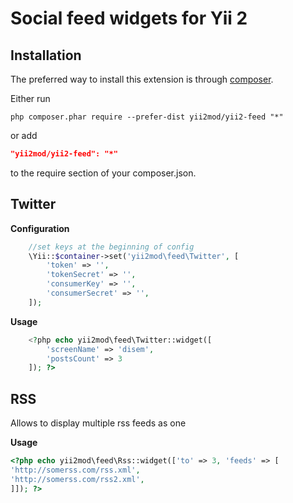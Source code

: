 Social feed widgets for Yii 2
=========

Installation   
------------

The preferred way to install this extension is through [composer](http://getcomposer.org/download/).

Either run

```
php composer.phar require --prefer-dist yii2mod/yii2-feed "*"
```

or add

```json
"yii2mod/yii2-feed": "*"
```

to the require section of your composer.json.

Twitter 
-------

**Configuration**

```php
    //set keys at the beginning of config
    \Yii::$container->set('yii2mod\feed\Twitter', [
        'token' => '',
        'tokenSecret' => '',
        'consumerKey' => '',
        'consumerSecret' => '',
    ]);

```

**Usage**
```php
    <?php echo yii2mod\feed\Twitter::widget([
        'screenName' => 'disem', 
        'postsCount' => 3
    ]); ?>
```

RSS
---
Allows to display multiple rss feeds as one

**Usage**

```php
<?php echo yii2mod\feed\Rss::widget(['to' => 3, 'feeds' => [
'http://somerss.com/rss.xml',
'http://somerss.com/rss2.xml',
]]); ?>
```

